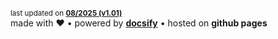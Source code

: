 <!-- _footer.md -->

<br>
<br>
<br>

<small>last updated on [**08/2025 (v1.01)**](changelog.md "Changelog")</small>
<br>
made with ❤️ • powered by **[docsify](https://docsify.js.org/)** • hosted on **github pages**
